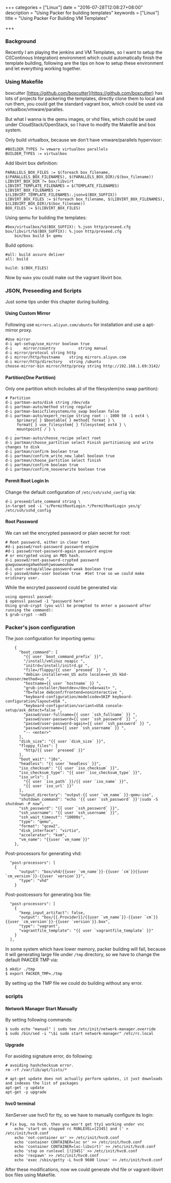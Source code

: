 +++
categories = ["Linux"]
date = "2016-07-28T12:08:27+08:00"
description = "Using Packer for building templates"
keywords = ["Linux"]
title = "Using Packer For Building VM Templates"

+++
### Background
Recently I am playing the jenkins and VM Templates, so I want to setup the CI(Continous
Integration) environment which could automatically finish the template building,
following are the tips on how to setup these environment and let everything working
together.     
### Using Makefile
boxcutter [https://github.com/boxcutter](https://github.com/boxcutter) has lots of
projects for packering the templates, directly clone them to local and run them, you
could get the standard vagrant box, which could be used via virtualbox/vmware/paralles.     

But what I wanna is the qemu images, or vhd files, which could be used under CloudStack/OpenStack, so I have to modify the Makefile and box system.    

Only build virtualbox, because we don't have vmware/parallels hypervisor:    

```
#BUILDER_TYPES ?= vmware virtualbox parallels
BUILDER_TYPES := virtualbox
```
Add libvirt box definition:    

```
PARALLELS_BOX_FILES := $(foreach box_filename, $(PARALLELS_BOX_FILENAMES), $(PARALLELS_BOX_DIR)/$(box_filename))
LIBVIRT_BOX_DIR ?= box/libvirt
LIBVIRT_TEMPLATE_FILENAMES = $(TEMPLATE_FILENAMES)
LIBVIRT_BOX_FILENAMES := $(LIBVIRT_TEMPLATE_FILENAMES:.json=$(BOX_SUFFIX))
LIBVIRT_BOX_FILES := $(foreach box_filename, $(LIBVIRT_BOX_FILENAMES), $(LIBVIRT_BOX_DIR)/$(box_filename))
BOX_FILES := $(LIBVIRT_BOX_FILES)
```
Using qemu for building the templates:    

```
#box/virtualbox/%$(BOX_SUFFIX): %.json http/preseed.cfg
box/libvirt/%$(BOX_SUFFIX): %.json http/preseed.cfg
	bin/box build $< qemu
```
Build options:    

```
#all: build assure deliver
all: build

build: $(BOX_FILES)
```
Now by `make` you could make out the vagrant libvirt box.   

### JSON, Preseeding and Scripts
Just some tips under this chapter during building.     
#### Using Custom Mirror
Following use `mirrors.aliyun.com/ubuntu` for installation and use a apt-mirror proxy.    

```
#Use mirror
d-i apt-setup/use_mirror boolean true
d-i     mirror/country          string manual
d-i mirror/protocol	string http
d-i mirror/http/hostname	string mirrors.aliyun.com
d-i mirror/http/directory	string /ubuntu
choose-mirror-bin mirror/http/proxy string http://192.168.1.69:3142/
```

#### Partition(One Partition)
Only one partition which includes all of the filesystem(no swap partition):   

```
# Partition
d-i partman-auto/disk string /dev/vda
d-i partman-auto/method string regular
d-i partman-basicfilesystems/no_swap boolean false
d-i partman-auto/expert_recipe string root :: 1000 50 -1 ext4 \
     $primary{ } $bootable{ } method{ format } \
     format{ } use_filesystem{ } filesystem{ ext4 } \
     mountpoint{ / } \
    .
d-i partman-auto/choose_recipe select root
d-i partman/choose_partition select Finish partitioning and write changes to disk
d-i partman/confirm boolean true
d-i partman/confirm_write_new_label boolean true
d-i partman/choose_partition select finish
d-i partman/confirm boolean true
d-i partman/confirm_nooverwrite boolean true
```
#### Permit Root Login In
Change the default configuration of `/etc/ssh/sshd_config` via:    

```
d-i preseed/late_command string \
in-target sed -i 's/PermitRootLogin.*/PermitRootLogin yes/g' /etc/ssh/sshd_config
```
#### Root Password
We can set the encrypted password or plain secret for root:     

```
# Root password, either in clear text
#d-i passwd/root-password password engine
#d-i passwd/root-password-again password engine
# or encrypted using an MD5 hash.
d-i passwd/root-password-crypted password gowguowueogahwehoehjwouweouhow
d-i user-setup/allow-password-weak boolean true
d-i passwd/make-user boolean true  #Set true so we could make oridinary user. 
```
While the encryted password could be generated via:     

```
using openssl passwd:
$ openssl passwd -1 "password here"
Using grub-crypt (you will be prompted to enter a password after running the command):
$ grub-crypt --md5
```

### Packer's json configuration
The json configuration for importing qemu:    

```
    {
      "boot_command": [
        "{{ user `boot_command_prefix` }}",
        "/install/vmlinuz noapic ",
        "initrd=/install/initrd.gz ",
        "file=/floppy/{{ user `preseed` }} ",
        "debian-installer=en_US auto locale=en_US kbd-chooser/method=us ",
        "hostname={{ user `hostname` }} ",
        "grub-installer/bootdev=/dev/vda<wait> ",
        "fb=false debconf/frontend=noninteractive ",
        "keyboard-configuration/modelcode=SKIP keyboard-configuration/layout=USA ",
        "keyboard-configuration/variant=USA console-setup/ask_detect=false ",
        "passwd/user-fullname={{ user `ssh_fullname` }} ",
        "passwd/user-password={{ user `ssh_password` }} ",
        "passwd/user-password-again={{ user `ssh_password` }} ",
        "passwd/username={{ user `ssh_username` }} ",
        "-- <enter>"
      ],
      "disk_size": "{{ user `disk_size` }}",
      "floppy_files": [
        "http/{{ user `preseed` }}"
      ],
      "boot_wait": "10s",
      "headless": "{{ user `headless` }}",
      "iso_checksum": "{{ user `iso_checksum` }}",
      "iso_checksum_type": "{{ user `iso_checksum_type` }}",
      "iso_urls": [
        "{{ user `iso_path` }}/{{ user `iso_name` }}",
        "{{ user `iso_url` }}"
      ],
      "output_directory": "output-{{ user `vm_name` }}-qemu-iso",
      "shutdown_command": "echo '{{ user `ssh_password` }}'|sudo -S shutdown -P now",
      "ssh_password": "{{ user `ssh_password` }}",
      "ssh_username": "{{ user `ssh_username` }}",
      "ssh_wait_timeout": "10000s",
      "type": "qemu",
      "format": "qcow2",
      "disk_interface": "virtio",
      "accelerator": "kvm",
      "vm_name": "{{user `vm_name`}}"
    },
```
Post-processors for generating vhd:    

```
  "post-processors": [
    {
      "output": "box/vhd/{{user `vm_name`}}-{{user `cm`}}{{user `cm_version`}}-{{user `version`}}",
      "type": "vhd"
    }
```
Post-postcessors for generating box file:    

```
  "post-processors": [
    {
      "keep_input_artifact": false,
      "output": "box/{{.Provider}}/{{user `vm_name`}}-{{user `cm`}}{{user `cm_version`}}-{{user `version`}}.box",
      "type": "vagrant",
      "vagrantfile_template": "{{ user `vagrantfile_template` }}"
    }
  ],
```
In some system which have lower memory, packer building will fail, because it will generating large 
file under `/tmp` directory, so we have to change the default PAKCER TMP via:     

```
$ mkdir ./tmp
$ export PACKER_TMP=./tmp
```
By setting up the TMP file we could do building without any error.     
### scripts
#### Network Manager Start Manually
By setting following commands:    

```
$ sudo echo "manual" | sudo tee /etc/init/network-manager.override
$ sudo /bin/sed -i "\$i sudo start network-manager" /etc/rc.local
```
#### Upgrade
For avoiding signature error, do following:    

```
# avoiding hashchecksum error. 
rm -rf /var/lib/apt/lists/*

# apt-get update does not actually perform updates, it just downloads and indexes the list of packages
apt-get -y update
apt-get -y upgrade
```
#### hvc0 terminal
XenServer use hvc0 for tty, so we have to manually configure its login:    

```
# Fix bug, no hvc0, then you won't get tty1 working under vnc
    echo 'start on stopped rc RUNLEVEL=[2345] and (' > /etc/init/hvc0.conf
    echo 'not-container or' >> /etc/init/hvc0.conf
    echo 'container CONTAINER=lxc or' >> /etc/init/hvc0.conf
    echo 'container CONTAINER=lxc-libvirt)' >> /etc/init/hvc0.conf
    echo 'stop on runlevel [!2345]' >> /etc/init/hvc0.conf
    echo 'respawn' >> /etc/init/hvc0.conf
    echo 'exec /sbin/getty -L hvc0 9600 linux' >> /etc/init/hvc0.conf
```
After these modifications, now we could generate vhd file or vagrant-libvirt box files using Makefile. 
